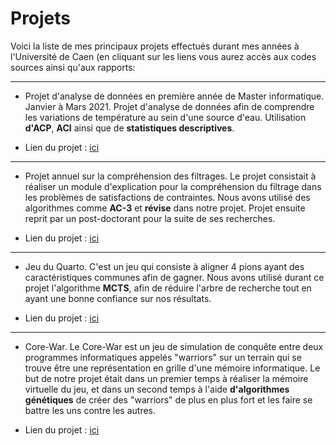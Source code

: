 # Projets


Voici la liste de mes principaux projets effectués durant mes années à l'Université de Caen (en cliquant sur les liens vous aurez accès aux codes sources ainsi qu'aux rapports:


---


* Projet d'analyse de données en première année de Master informatique. Janvier à Mars 2021. Projet d'analyse de données afin de comprendre les variations de température au sein d'une source d'eau. Utilisation **d'ACP**, **ACI** ainsi que de **statistiques descriptives**.  
  
* Lien du projet : [ici](https://github.com/Nicolaks/analyse-de-donnees/blob/master/Dm.pdf) 



---


* Projet annuel sur la compréhension des filtrages. Le projet consistait à réaliser un module d'explication pour la compréhension du filtrage dans les problèmes de satisfactions de contraintes. Nous avons utilisé des algorithmes comme **AC-3** et **révise** dans notre projet. Projet ensuite reprit par un post-doctorant pour la suite de ses recherches.

* Lien du projet : [ici](https://github.com/Nicolaks/comprehension-filtrage-CSP/blob/master/rapport/rapport-ProjetAnnuel-aubrylepetit.pdf) 



---


* Jeu du Quarto. C'est un jeu qui consiste à aligner 4 pions ayant des caractéristiques communes afin de gagner. Nous avons utilisé durant ce projet l'algorithme **MCTS**, afin de réduire l'arbre de recherche tout en ayant une bonne confiance sur nos résultats.   

* Lien du projet : [ici](https://github.com/Nicolaks/Quarto/blob/master/rapport.pdf) 


---


* Core-War. Le Core-War est un jeu de simulation de conquête entre deux programmes informatiques  appelés "warriors" sur un terrain qui se trouve être une représentation en grille d'une mémoire informatique. Le but de notre projet était dans un premier temps à réaliser la mémoire virtuelle du jeu, et dans un second temps à l'aide **d'algorithmes génétiques** de créer des "warriors" de plus en plus fort et les faire se battre les uns contre les autres.  
  
* Lien du projet : [ici](https://github.com/Nicolaks/core-war/blob/master/expression/rapport.pdf)
